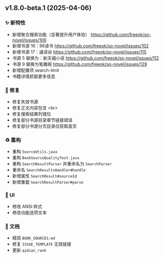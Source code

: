 ## v1.8.0-beta.1 (2025-04-06)

### ✨ 新特性

- 新增聚合搜索功能（显著提升用户体验） https://github.com/freeok/so-novel/issues/106
- 新增书源 16：96读书 https://github.com/freeok/so-novel/issues/102
- 新增书源 17：速读谷 https://github.com/freeok/so-novel/issues/115
- 书源 5 替换为：新天禧小说 https://github.com/freeok/so-novel/issues/112
- 书源 9 替换为笔趣阁 https://github.com/freeok/so-novel/issues/129
- 新增配置项 search-limit
- 书籍详情抓取更多信息

### 🐛 修复

- 修复失效书源
- 修复正文内容包含 \<br\>
- 修复搜索结果列错位
- 修复部分书源目录章节链接错误
- 修复部分书源分页目录仅获取首页

### ♻️ 重构

- 重构 `SourceUtils.java`
- 重构 `BookSourceQualityTest.java`
- 重构 `SearchResultParser` 并重命名为 `SearchParser`
- 重命名 `SearchResultsHandler#handle`
- 新增属性 `SearchResult#sourceId`
- 新增重载 `SearchResultParser#parse`

### 🎨 UI

- 修改 ANSI 样式
- 修改功能选项文本

### 📝 文档

- 精简 `BOOK_SOURCES.md`
- 修复 `ISSUE_TEMPLATE` 无效链接
- 更新 `qidian_rank`